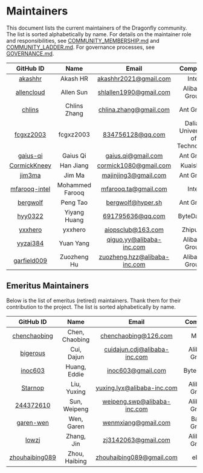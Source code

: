 # Maintainers

This document lists the current maintainers of the Dragonfly community. The list is sorted alphabetically by name. For details on the maintainer role and responsibilities, see [COMMUNITY_MEMBERSHIP.md](./COMMUNITY_MEMBERSHIP.md#maintainer) and [COMMUNITY_LADDER.md](./COMMUNITY_LADDER.md#maintainer). For governance processes, see [GOVERNANCE.md](./GOVERNANCE.md).

<!-- markdownlint-disable -->

|                     GitHub ID                     |      Name       |            Email             |             Company             |
| :-----------------------------------------------: | :-------------: | :--------------------------: | :-----------------------------: |
|       [akashhr](https://github.com/akashhr)       |    Akash HR     |    akashhr2021@gmail.com     |              Intel              |
|    [allencloud](https://github.com/allencloud)    |    Allen Sun    |    shlallen1990@gmail.com    |          Alibaba Group          |
|        [chlins](https://github.com/chlins)        |  Chlins Zhang   |    chlina.zhang@gmail.com    |            Ant Group            |
|     [fcgxz2003](https://github.com/fcgxz2003)     |    fcgxz2003    |       834756128@qq.com       | Dalian University of Technology |
|      [gaius-qi](https://github.com/gaius-qi)      |    Gaius Qi     |      gaius.qi@gmail.com      |            Ant Group            |
|  [CormickKneey](https://github.com/CormickKneey)  |    Han Jiang    |    cormick1080@gmail.com     |            Kuaishou             |
|        [jim3ma](https://github.com/jim3ma)        |     Jim Ma      |     majinjing3@gmail.com     |            Ant Group            |
| [mfarooq-intel](https://github.com/mfarooq-intel) | Mohammed Farooq |     mfarooq.ta@gmail.com     |              Intel              |
|      [bergwolf](https://github.com/bergwolf)      |    Peng Tao     |      bergwolf@hyper.sh       |            Ant Group            |
|       [hyy0322](https://github.com/hyy0322)       |  Yiyang Huang   |       691795636@qq.com       |            ByteDance            |
|       [yxxhero](https://github.com/yxxhero)       |     yxxhero     |      aiopsclub@163.com       |            Zhipu AI             |
|      [yyzai384](https://github.com/yyzai384)      |    Yuan Yang    |   qiguo.yy@alibaba-inc.com   |          Alibaba Group          |
|   [garfield009](https://github.com/garfield009)   |   Zuozheng Hu   | zuozheng.hzz@alibaba-inc.com |          Alibaba Group          |

<!-- markdownlint-restore -->

## Emeritus Maintainers

Below is the list of emeritus (retired) maintainers. Thank them for their contribution to the project. The list is sorted alphabetically by name. 

<!-- markdownlint-disable -->

|                      GitHub ID                      |      Name      |            Email             |    Company    |
| :-------------------------------------------------: | :------------: | :--------------------------: | :-----------: |
|   [chenchaobing](https://github.com/chenchaobing)   | Chen, Chaobing |     chenchaobing@126.com     |     Meitu     |
|       [bigerous](https://github.com/bigerous)       |   Cui, Dajun   | cuidajun.cdj@alibaba-inc.com | Alibaba Group |
|        [inoc603](https://github.com/inoc603)        |  Huang, Eddie  |      inoc603@gmail.com       |   ByteDance   |
|        [Starnop](https://github.com/Starnop)        |  Liu, Yuxing   |  yuxing.lyx@alibaba-inc.com  | Alibaba Group |
|      [244372610](https://github.com/244372610)      |  Sun, Weipeng  | weipeng.swp@alibaba-inc.com  | Alibaba Group |
|      [garen-wen](https://github.com/garen-wen)      |   Wen, Garen   |     wenmxiang@gmail.com      |  Baidu Group  |
|          [lowzj](https://github.com/lowzj)          |   Zhang, Jin   |     zj3142063@gmail.com      | Alibaba Group |
| [zhouhaibing089](https://github.com/zhouhaibing089) | Zhou, Haibing  |   zhouhaibing089@gmail.com   |     eBay      |

<!-- markdownlint-restore -->
